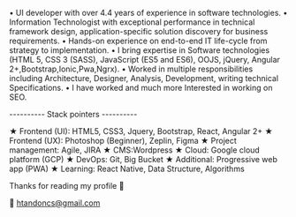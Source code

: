 • UI developer with over 4.4 years of experience in software technologies.
• Information Technologist with exceptional performance in technical framework design, application-specific solution discovery for business requirements.
• Hands-on experience on end-to-end IT life-cycle from strategy to implementation.
• I bring expertise in Software technologies (HTML 5, CSS 3 (SASS), JavaScript (ES5 and ES6), OOJS, jQuery, Angular 2+,Bootstrap,Ionic,Pwa,Ngrx).
• Worked in multiple responsibilities including Architecture, Designer, Analysis, Development, writing technical Specifications.
• I have worked and much more Interested in working on SEO.

---------- Stack pointers ----------

★ Frontend (UI): HTML5, CSS3, Jquery, Bootstrap, React, Angular 2+
★ Frontend (UX): Photoshop (Beginner), Zeplin, Figma
★ Project management: Agile, JIRA
★ CMS:Wordpress
★ Cloud: Google cloud platform (GCP)
★ DevOps: Git, Big Bucket
★ Additional: Progressive web app (PWA)
★ Learning: React Native, Data Structure, Algorithms


Thanks for reading my profile 🤗

📧 htandoncs@gmail.com
